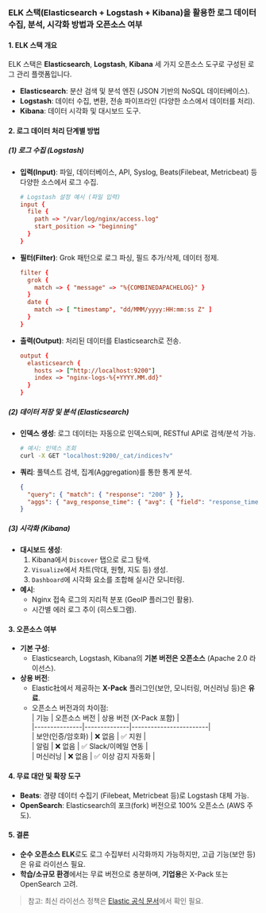 ### ELK 스택(Elasticsearch + Logstash + Kibana)을 활용한 로그 데이터 수집, 분석, 시각화 방법과 오픈소스 여부

#### **1. ELK 스택 개요**
ELK 스택은 **Elasticsearch**, **Logstash**, **Kibana** 세 가지 오픈소스 도구로 구성된 로그 관리 플랫폼입니다.  
- **Elasticsearch**: 분산 검색 및 분석 엔진 (JSON 기반의 NoSQL 데이터베이스).  
- **Logstash**: 데이터 수집, 변환, 전송 파이프라인 (다양한 소스에서 데이터를 처리).  
- **Kibana**: 데이터 시각화 및 대시보드 도구.  

#### **2. 로그 데이터 처리 단계별 방법**

##### **(1) 로그 수집 (Logstash)**
- **입력(Input)**: 파일, 데이터베이스, API, Syslog, Beats(Filebeat, Metricbeat) 등 다양한 소스에서 로그 수집.  
  ```conf
  # Logstash 설정 예시 (파일 입력)
  input {
    file {
      path => "/var/log/nginx/access.log"
      start_position => "beginning"
    }
  }
  ```
- **필터(Filter)**: Grok 패턴으로 로그 파싱, 필드 추가/삭제, 데이터 정제.  
  ```conf
  filter {
    grok {
      match => { "message" => "%{COMBINEDAPACHELOG}" }
    }
    date {
      match => [ "timestamp", "dd/MMM/yyyy:HH:mm:ss Z" ]
    }
  }
  ```
- **출력(Output)**: 처리된 데이터를 Elasticsearch로 전송.  
  ```conf
  output {
    elasticsearch {
      hosts => ["http://localhost:9200"]
      index => "nginx-logs-%{+YYYY.MM.dd}"
    }
  }
  ```

##### **(2) 데이터 저장 및 분석 (Elasticsearch)**
- **인덱스 생성**: 로그 데이터는 자동으로 인덱스되며, RESTful API로 검색/분석 가능.  
  ```sh
  # 예시: 인덱스 조회
  curl -X GET "localhost:9200/_cat/indices?v"
  ```
- **쿼리**: 풀텍스트 검색, 집계(Aggregation)를 통한 통계 분석.  
  ```json
  {
    "query": { "match": { "response": "200" } },
    "aggs": { "avg_response_time": { "avg": { "field": "response_time" } } }
  }
  ```

##### **(3) 시각화 (Kibana)**
- **대시보드 생성**:  
  1. Kibana에서 `Discover` 탭으로 로그 탐색.  
  2. `Visualize`에서 차트(막대, 원형, 지도 등) 생성.  
  3. `Dashboard`에 시각화 요소를 조합해 실시간 모니터링.  
- **예시**:  
  - Nginx 접속 로그의 지리적 분포 (GeoIP 플러그인 활용).  
  - 시간별 에러 로그 추이 (히스토그램).  

#### **3. 오픈소스 여부**
- **기본 구성**:  
  - Elasticsearch, Logstash, Kibana의 **기본 버전은 오픈소스** (Apache 2.0 라이선스).  
- **상용 버전**:  
  - Elastic社에서 제공하는 **X-Pack** 플러그인(보안, 모니터링, 머신러닝 등)은 **유료**.  
  - 오픈소스 버전과의 차이점:  
    | 기능          | 오픈소스 버전 | 상용 버전 (X-Pack 포함) |  
    |---------------|--------------|------------------------|  
    | 보안(인증/암호화) | ❌ 없음      | ✅ 지원                |  
    | 알림          | ❌ 없음      | ✅ Slack/이메일 연동   |  
    | 머신러닝      | ❌ 없음      | ✅ 이상 감지 자동화    |  

#### **4. 무료 대안 및 확장 도구**
- **Beats**: 경량 데이터 수집기 (Filebeat, Metricbeat 등)로 Logstash 대체 가능.  
- **OpenSearch**: Elasticsearch의 포크(fork) 버전으로 100% 오픈소스 (AWS 주도).  

#### **5. 결론**
- **순수 오픈소스 ELK**로도 로그 수집부터 시각화까지 가능하지만, 고급 기능(보안 등)은 유료 라이선스 필요.  
- **학습/소규모 환경**에서는 무료 버전으로 충분하며, **기업용**은 X-Pack 또는 OpenSearch 고려.  

> 참고: 최신 라이선스 정책은 [Elastic 공식 문서](https://www.elastic.co/kr/subscriptions)에서 확인 필요.